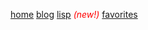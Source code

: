 <a href="/">home</a>
<a href="/blog/">blog</a>
<a href="/blog/lisp/">lisp</a> <span style="color: red;"><i>(new!)</i></span>
<a href="/favorites/">favorites</a>
<!--<a href="/recipes/">recipes</a> <span style="color: red;"><i>(new!)</i></span>-->
